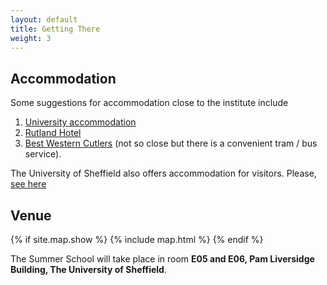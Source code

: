 ```yaml
---
layout: default
title: Getting There
weight: 3
---
```


## Accommodation

Some suggestions for accommodation close to the institute include

1.  [University accommodation](http://withus.com/conferencewithus/bookingpage/)
2.  [Rutland Hotel](http://www.rutlandhotel-sheffield.com/)
3.  [Best Western Cutlers](http://www.cutlershotel.co.uk/) (not so close but there is a convenient tram /  bus service).

The University of Sheffield also offers accommodation for visitors. Please, [see here](https://www.sheffield.ac.uk/accommodation/visitors)

## Venue

{% if site.map.show %}
{% include map.html %}
{% endif %}

<p></p>
<p>The Summer School will take place in room <b>E05 and E06, Pam Liversidge Building, The University of Sheffield</b>.</p>
